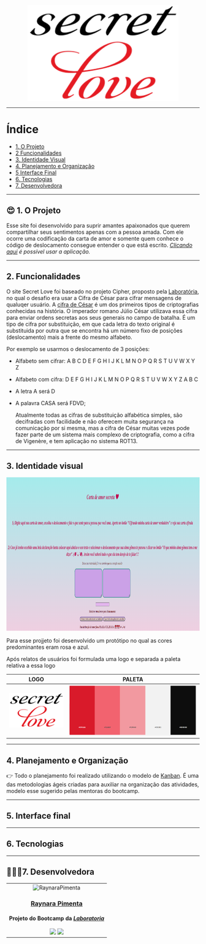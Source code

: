 <div align="center">
   <img alt="Secret Love" src="/src/img/logo-oficial.png">
</div>

---

# Índice
- [1. O Projeto](#1-o-projeto)
- [2 Funcionalidades](#2-funcionalidades)
- [3. Identidade Visual](#3-identidade-visual)
- [4. Planejamento e Organização](#4-planejamento-e-organização)
- [5 Interface Final](#5-interface-final)
- [6. Tecnologias](#6-tecnologias)
- [7. Desenvolvedora](#7-desenvolvedora)

---

 ## :heart_eyes: 1. O Projeto
 
  Esse site foi desenvolvido para suprir amantes apaixonados que querem compartilhar seus sentimentos apenas com a pessoa amada. Com ele ocorre uma codificação da carta de amor e somente quem conhece o código de deslocamento consegue entender o que está escrito. _[Clicando aqui](https://raynarapimenta.github.io/SAP007-cipher/) é possível usar a aplicação._

---


## 2. Funcionalidades

  O site Secret Love foi baseado no projeto Cipher, proposto pela [Laboratória](https://github.com/Laboratoria), no qual o desafio era usar a Cifra de César para cifrar mensagens de qualuqer usuário. A [cifra de César](https://pt.wikipedia.org/wiki/Cifra_de_C%C3%A9sar) é um dos primeiros tipos de criptografias conhecidas na história. O imperador romano Júlio César utilizava essa cifra para enviar ordens secretas aos seus generais no campo de batalha. É um tipo de cifra por substituição, em que cada letra do texto original é substituida por outra que se encontra há um número fixo de posições (deslocamento) mais a frente do mesmo alfabeto.

Por exemplo se usarmos o deslocamento de 3 posições:

- Alfabeto sem cifrar: A B C D E F G H I J K L M N O P Q R S T U V W X Y Z
- Alfabeto com cifra: D E F G H I J K L M N O P Q R S T U V W X Y Z A B C
- A letra A será D
- A palavra CASA será FDVD;

  Atualmente todas as cifras de substituição alfabética simples, são decifradas com facilidade e não oferecem muita segurança na comunicação por si mesma, mas a cifra de César muitas vezes pode fazer parte de um sistema mais complexo de criptografia, como a cifra de Vigenère, e tem aplicação no sistema ROT13. 
  
---


## 3. Identidade visual
<div align="center">
    <img alt='' src="src/img/prototipo-inicial.png" height=400 frameBorder="0"></img>
</div>

Para esse projjeto foi desenvolvido um protótipo no qual as cores predominantes eram rosa e azul. 

Após relatos de usuários foi formulada uma logo e separada a paleta relativa a essa logo

<div align="center">

LOGO                     |PALETA
  :---------------------------------:|:---------------------------------:
  ![logo](src/img/logo-oficial.png)  |  ![](src/img/paleta.png)

</div>


---


## 4. Planejamento e Organização

👉 
Todo o planejamento foi realizado utilizando o modelo de [Kanban](https://www.digitalhouse.com/br/blog/como-usar-metodologia-kanban/). É uma das metodologias ágeis criadas para auxiliar na organização das atividades, modelo esse sugerido pelas mentoras do bootcamp.


---


## 5. Interface final

---


## 6. Tecnologias

---


## 👩🏽‍💻7. Desenvolvedora
<table align= "center">
<td>
    <div align= "center">
    <img alt="RaynaraPimenta" height="150" src="https://avatars.githubusercontent.com/u/97410639?v=4"> 
  </div>
  <h3 align="center"><a href="https://github.com/RaynaraPimenta">Raynara Pimenta</a></h3>
  <h4 align="center">Projeto do Bootcamp da <em><a href="https://hub.laboratoria.la/br">Laboratoria</a></em></h4>
  <div align="center">
    <a href = "mailto:raynarapimenta@gmail.com" target="_blank"><img src="https://img.shields.io/badge/Gmail-D14836?style=for-the-badge&logo=gmail&logoColor=white"></a>
    <a href="https://www.linkedin.com/in/raynara-pimenta/" target="_blank"><img src="https://img.shields.io/badge/-LinkedIn-%230077B5?style=for-the-badge&logo=linkedin&logoColor=white"></a>
  </div>
   
</td>

</table>
